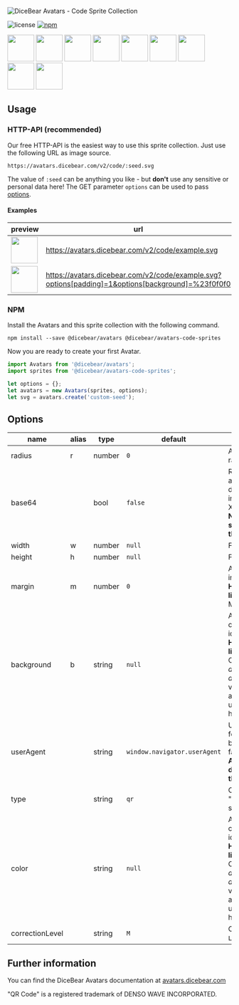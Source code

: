 ![DiceBear Avatars - Code Sprite Collection](https://raw.githubusercontent.com/DiceBear/avatars/master/packages/avatars-code-sprites/banner.svg?sanitize=true)

![license](https://img.shields.io/npm/l/@dicebear/avatars-code-sprites.svg?style=flat-square)
[![npm](https://img.shields.io/npm/v/@dicebear/avatars-code-sprites.svg?style=flat-square)](https://www.npmjs.com/package/@dicebear/avatars-code-sprites)

<p>
    <img src="https://avatars.dicebear.com/v2/code/1.svg" width="60" />
    <img src="https://avatars.dicebear.com/v2/code/2.svg" width="60" />
    <img src="https://avatars.dicebear.com/v2/code/3.svg" width="60" />
    <img src="https://avatars.dicebear.com/v2/code/4.svg" width="60" />
    <img src="https://avatars.dicebear.com/v2/code/5.svg" width="60" />
    <img src="https://avatars.dicebear.com/v2/code/6.svg" width="60" />
    <img src="https://avatars.dicebear.com/v2/code/7.svg" width="60" />
    <img src="https://avatars.dicebear.com/v2/code/8.svg" width="60" />
    <img src="https://avatars.dicebear.com/v2/code/9.svg" width="60" />
</p>

## Usage

### HTTP-API (recommended)

Our free HTTP-API is the easiest way to use this sprite collection. Just use the following URL as image source.

    https://avatars.dicebear.com/v2/code/:seed.svg

The value of `:seed` can be anything you like - but **don't** use any sensitive or personal data here! The GET parameter
`options` can be used to pass [options](#options).

#### Examples

| preview                                                                                                                    | url                                                                                               |
| -------------------------------------------------------------------------------------------------------------------------- | ------------------------------------------------------------------------------------------------- |
| <img src="https://avatars.dicebear.com/v2/code/example.svg" width="60" />                                                  | https://avatars.dicebear.com/v2/code/example.svg                                                  |
| <img src="https://avatars.dicebear.com/v2/code/example.svg?options[padding]=1&options[background]=%23f0f0f0" width="60" /> | https://avatars.dicebear.com/v2/code/example.svg?options[padding]=1&options[background]=%23f0f0f0 |

### NPM

Install the Avatars and this sprite collection with the following command.

    npm install --save @dicebear/avatars @dicebear/avatars-code-sprites

Now you are ready to create your first Avatar.

```js
import Avatars from '@dicebear/avatars';
import sprites from '@dicebear/avatars-code-sprites';

let options = {};
let avatars = new Avatars(sprites, options);
let svg = avatars.create('custom-seed');
```

## Options

| name            | alias | type   | default                      | description                                                                                                                                       |
| --------------- | ----- | ------ | ---------------------------- | ------------------------------------------------------------------------------------------------------------------------------------------------- |
| radius          | r     | number | `0`                          | Avatar border radius                                                                                                                              |
| base64          |       | bool   | `false`                      | Return avatar as base64 data uri instead of XML <br> **Not supported by the HTTP API**                                                            |
| width           | w     | number | `null`                       | Fixed width                                                                                                                                       |
| height          | h     | number | `null`                       | Fixed height                                                                                                                                      |
| margin          | m     | number | `0`                          | Avatar margin in percent<br> **HTTP-API limitation** Max value `25`                                                                               |
| background      | b     | string | `null`                       | Any valid color identifier<br> **HTTP-API limitation** Only hex _(3-digit, 6-digit and 8-digit)_ values are allowed. Use url encoded hash: `%23`. |
| userAgent       |       | string | `window.navigator.userAgent` | User-Agent for legacy browser fallback<br> **Automatically detected by the HTTP API**                                                             |
| type            |       | string | `qr`                         | Currently only "qr" is supported                                                                                                                  |
| color           |       | string | `null`                       | Any valid color identifier<br> **HTTP-API limitation** Only hex _(3-digit, 6-digit and 8-digit)_ values are allowed. Use url encoded hash: `%23`. |
| correctionLevel |       | string | `M`                          | Choose from `L`, `M`, `Q`, `H`                                                                                                                    |

## Further information

You can find the DiceBear Avatars documentation at [avatars.dicebear.com](https://avatars.dicebear.com)

"QR Code" is a registered trademark of DENSO WAVE INCORPORATED.
